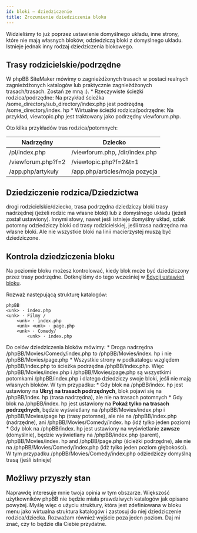```yaml
---
id: bloki – dziedziczenie
title: Zrozumienie dziedziczenia bloku
---
```


Widzieliśmy to już poprzez ustawienie domyślnego układu, inne strony, które nie mają własnych bloków, odziedziczą bloki z domyślnego układu. Istnieje jednak inny rodzaj dziedziczenia blokowego.

## Trasy rodzicielskie/podrzędne

W phpBB SiteMaker mówimy o zagnieżdżonych trasach w postaci realnych zagnieżdżonych katalogów lub praktycznie zagnieżdżonych trasach/trasach. Zostań ze mną :). * Rzeczywiste ścieżki rodzica/podrzędne: Na przykład ścieżka /some_directory/sub_directory/index.php jest podrzędną /some_directory/index. hp * Wirtualne ścieżki rodzica/podrzędne: Na przykład, viewtopic.php jest traktowany jako podrzędny viewforum.php.

Oto kilka przykładów tras rodzica/potomnych:

| Nadrzędny          | Dziecko                        |
| ------------------ | ------------------------------ |
| /pl/index.php      | /viewforum.php, /dir/index.php |
| /viewforum.php?f=2 | /viewtopic.php?f=2&t=1         |
| /app.php/artykuły  | /app.php/articles/moja pozycja |

## Dziedziczenie rodzica/Dziedzictwa

drogi rodzicielskie/dziecko, trasa podrzędna dziedziczy bloki trasy nadrzędnej (jeżeli rodzic ma własne bloki) lub z domyślnego układu (jeżeli został ustawiony). Innymi słowy, nawet jeśli istnieje domyślny układ, szlak potomny odziedziczy bloki od trasy rodzicielskiej, jeśli trasa nadrzędna ma własne bloki. Ale nie wszystkie bloki na linii macierzystej muszą być dziedziczone.

## Kontrola dziedziczenia bloku

Na poziomie bloku możesz kontrolować, kiedy blok może być dziedziczony przez trasy podrzędne. Dotknęliśmy do tego wcześniej w [Edycji ustawień bloku](./blocks-managing#editing-block-settings).

Rozważ następującą strukturę katalogów:

```text
phpBB
<unk> · index.php
<unk> · Filmy /
    <unk> · index.php
    <unk> <unk> · page.php
    <unk> · Comedy/
        <unk> · index.php
```

Do celów dziedziczenia bloków mówimy: * Droga nadrzędna /phpBB/Movies/Comedy/index.php to /phpBB/Movies/index. hp i nie /phpBB/Movies/page.php * Wszystkie strony w podkatalogu względem /phpBB/index.php to ścieżka podrzędna /phpBB/index.php. Więc /phpBB/Movies/index.php i /phpBB/Movies/page.php są wszystkimi potomkami /phpBB/index.php i dlatego dziedziczy swoje bloki, jeśli nie mają własnych bloków. W tym przypadku: * Gdy blok na /phpBB/index. hp jest ustawiony na **Ukryj na trasach podrzędnych**, blok pojawi się na /phpBB/index. hp (trasa nadrzędna), ale nie na trasach potomnych * Gdy blok na /phpBB/index. hp jest ustawiony na **Pokaż tylko na trasach podrzędnych**, będzie wyświetlany na /phpBB/Movies/index.php i /phpBB/Movies/page hp (trasy potomne), ale nie na /phpBB/index.php (nadrzędne), ani /phpBB/Movies/Comedy/index. hp (idź tylko jeden poziom) * Gdy blok na /phpBB/index. hp jest ustawiony na wyświetlanie **zawsze** (domyślnie), będzie wyświetlany na /phpBB/index.php (parent), /phpBB/Movies/index. hp and /phpBB/page.php (ścieżki podrzędne), ale nie na /phpBB/Movies/Comedy/index.php (idź tylko jeden poziom głębokości). W tym przypadku /phpBB/Movies/Comedy/index.php odziedziczy domyślną trasą (jeśli istnieje)

## Możliwy przyszły stan

Naprawdę interesuje mnie twoja opinia w tym obszarze. Większość użytkowników phpBB nie będzie miała prawdziwych katalogów jak opisano powyżej. Myślę więc o użyciu struktury, która jest zdefiniowana w bloku menu jako wirtualna struktura katalogów i zastosuj do niej dziedziczenie rodzica/dziecka. Rozważam również wyjście poza jeden poziom. Daj mi znać, czy to będzie dla Ciebie przydatne.